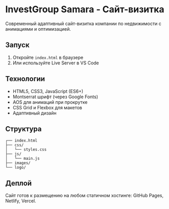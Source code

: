 # InvestGroup Samara - Сайт-визитка

Современный адаптивный сайт-визитка компании по недвижимости с анимациями и оптимизацией.

## Запуск

1. Откройте `index.html` в браузере
2. Или используйте Live Server в VS Code

## Технологии

- HTML5, CSS3, JavaScript (ES6+)
- Montserrat шрифт (через Google Fonts)
- AOS для анимаций при прокрутке
- CSS Grid и Flexbox для макетов
- Адаптивный дизайн

## Структура

```
┌── index.html
├── css/
│   └── styles.css
├── js/
│   └── main.js
├── images/
└── logo/
```

## Деплой

Сайт готов к размещению на любом статичном хостинге: GitHub Pages, Netlify, Vercel.
